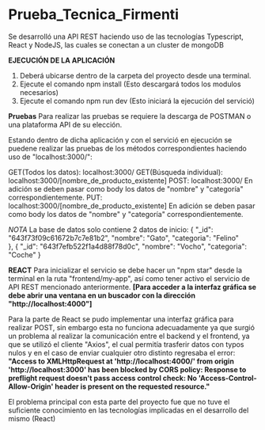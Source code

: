 # Prueba_Tecnica_Firmenti
Se desarrolló una API REST haciendo uso de las tecnologías Typescript, React y NodeJS, las cuales se conectan a un cluster de mongoDB

**EJECUCIÓN DE LA APLICACIÓN**
1) Deberá ubicarse dentro de la carpeta del proyecto desde una terminal.
2) Ejecute el comando npm install (Esto descargará todos los modulos necesarios)
3) Ejecute el comando npm run dev (Esto iniciará la ejecución del servició)

**Pruebas**
Para realizar las pruebas se requiere la descarga de POSTMAN o una plataforma API de su elección.

Estando dentro de dicha aplicación y con el servició en ejecución se puedene realizar las pruebas de los métodos correspondientes haciendo uso de "localhost:3000/":

GET(Todos los datos):     localhost:3000/
GET(Búsqueda individual): localhost:3000/[nombre_de_producto_existente]
POST:                     localhost:3000/
  En adición se deben pasar como body los datos de "nombre" y "categoría" correspondientemente.
PUT:                      localhost:3000/[nombre_de_producto_existente]
  En adición se deben pasar como body los datos de "nombre" y "categoría" correspondientemente.
  
 *NOTA*
 La base de datos solo contiene 2 datos de inicio:
    {
        "_id": "643f73f09c61672b7c7e81b2",
        "nombre": "Gato",
        "categoria": "Felino"        
    },
    {
        "_id": "643f7efb522f1a4d88f78d0c",
        "nombre": "Vocho",
        "categoria": "Coche"
    }
    
   **REACT**
 Para inicializar el servicio se debe hacer un "npm star" desde la terminal en la ruta "frontend/my-app", así como tener activo el servicio de API REST mencionado anteriormente.
**[Para acceder a la interfaz gráfica se debe abrir una ventana en un buscador con la dirección "http://localhost:4000"]**
 
Para la parte de React se pudo implementar una interfaz gráfica para realizar POST, sin embargo esta no funciona adecuadamente ya que surgió un problema al realizar la comunicación entre el backend y el frontend, ya que se utilizó el cliente "Axios", el cual permitía trasferir datos con typos nulos y en el caso de enviar cualquier otro distinto regresaba el error:
**"Access to XMLHttpRequest at 'http://localhost:4000/' from origin 'http://localhost:3000' has been blocked by CORS policy: Response to preflight request doesn't pass access control check: No 'Access-Control-Allow-Origin' header is present on the requested resource."**

El problema principal con esta parte del proyecto fue que no tuve el suficiente conocimiento en las tecnologías implicadas en el desarrollo del mismo (React)
